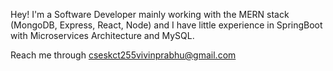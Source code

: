 Hey! I'm a Software Developer mainly working with the MERN stack (MongoDB, Express, React, Node) and I have little experience in SpringBoot with Microservices Architecture and MySQL. 

Reach me through cseskct255vivinprabhu@gmail.com
